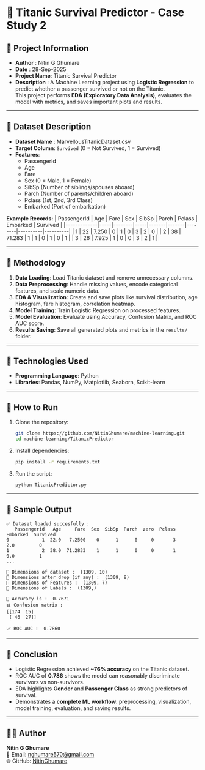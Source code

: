 # 📌 Titanic Survival Predictor - Case Study 2

## 🔹 Project Information
- **Author**      : Nitin G Ghumare  
- **Date**        : 28-Sep-2025  
- **Project Name**: Titanic Survival Predictor  
- **Description** : A Machine Learning project using **Logistic Regression** to predict whether a passenger survived or not on the Titanic.  
  This project performs **EDA (Exploratory Data Analysis)**, evaluates the model with metrics, and saves important plots and results.

---

## 🔹 Dataset Description
- **Dataset Name** : MarvellousTitanicDataset.csv  
- **Target Column**: `Survived` (0 = Not Survived, 1 = Survived)  
- **Features**:
  - PassengerId  
  - Age  
  - Fare  
  - Sex (0 = Male, 1 = Female)  
  - SibSp (Number of siblings/spouses aboard)  
  - Parch (Number of parents/children aboard)  
  - Pclass (1st, 2nd, 3rd Class)  
  - Embarked (Port of embarkation)  

**Example Records:**
| PassengerId | Age | Fare   | Sex | SibSp | Parch | Pclass | Embarked | Survived |
|-------------|-----|--------|-----|-------|-------|--------|----------|----------|
| 1           | 22  | 7.250  | 0   | 1     | 0     | 3      | 2        | 0        |
| 2           | 38  | 71.283 | 1   | 1     | 0     | 1      | 0        | 1        |
| 3           | 26  | 7.925  | 1   | 0     | 0     | 3      | 2        | 1        |

---

## 🔹 Methodology
1. **Data Loading**: Load Titanic dataset and remove unnecessary columns.  
2. **Data Preprocessing**: Handle missing values, encode categorical features, and scale numeric data.  
3. **EDA & Visualization**: Create and save plots like survival distribution, age histogram, fare histogram, correlation heatmap.  
4. **Model Training**: Train Logistic Regression on processed features.  
5. **Model Evaluation**: Evaluate using Accuracy, Confusion Matrix, and ROC AUC score.  
6. **Results Saving**: Save all generated plots and metrics in the `results/` folder.

---

## 🔹 Technologies Used
- **Programming Language**: Python  
- **Libraries**: Pandas, NumPy, Matplotlib, Seaborn, Scikit-learn  

---

## 🔹 How to Run
1. Clone the repository:
   ```bash
   git clone https://github.com/NitinGhumare/machine-learning.git
   cd machine-learning/TitanicPredictor
   ```

2. Install dependencies:
   ```bash
   pip install -r requirements.txt
   ```

3. Run the script:
   ```bash
   python TitanicPredictor.py
   ```

---

## 🔹 Sample Output
```
✅ Dataset loaded succesfully :
   Passengerid   Age     Fare  Sex  SibSp  Parch  zero  Pclass  Embarked  Survived
0            1  22.0   7.2500    0      1      0     0       3       2.0         0
1            2  38.0  71.2833    1      1      0     0       1       0.0         1
...

📏 Dimensions of dataset :  (1309, 10)
📏 Dimensions after drop (if any) :  (1309, 8)
📏 Dimensions of Features :  (1309, 7)
📏 Dimensions of Labels :  (1309,)

🎯 Accuracy is :  0.7671
📊 Confusion matrix :
[[174  15]
 [ 46  27]]

📈 ROC AUC :  0.7860
```

---

## 🔹 Conclusion
- Logistic Regression achieved **~76% accuracy** on the Titanic dataset.  
- ROC AUC of **0.786** shows the model can reasonably discriminate survivors vs non-survivors.  
- EDA highlights **Gender** and **Passenger Class** as strong predictors of survival.  
- Demonstrates a **complete ML workflow**: preprocessing, visualization, model training, evaluation, and saving results.  

---

## 👨‍💻 Author
**Nitin G Ghumare**  
📧 Email: [nghumare570@gmail.com](mailto:nghumare570@gmail.com)  
🌐 GitHub: [NitinGhumare](https://github.com/NitinGhumare)  
